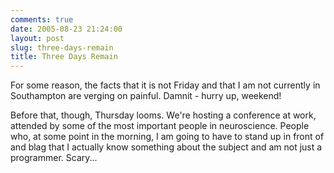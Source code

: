 ```yaml
---
comments: true
date: 2005-08-23 21:24:00
layout: post
slug: three-days-remain
title: Three Days Remain
---
```


For some reason, the facts that it is not Friday and that I am not currently in Southampton are verging on painful.  Damnit - hurry up, weekend!  

Before that, though, Thursday looms.  We're hosting a conference at work, attended by some of the most important people in neuroscience.  People who, at some point in the morning, I am going to have to stand up in front of and blag that I actually know something about the subject and am not just a programmer.  Scary...  


